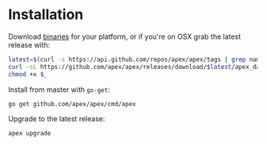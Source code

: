 
# Installation

Download [binaries](https://github.com/apex/apex/releases) for your platform, or if you're on OSX grab the latest release with:

```sh
latest=$(curl -s https://api.github.com/repos/apex/apex/tags | grep name | head -n 1 | sed 's/[," ]//g' | cut -d ':' -f 2)
curl -sL https://github.com/apex/apex/releases/download/$latest/apex_darwin_amd64 -o /usr/local/bin/apex
chmod +x $_
```

Install from master with `go-get`:

```
go get github.com/apex/apex/cmd/apex
```

Upgrade to the latest release:

```
apex upgrade
```
